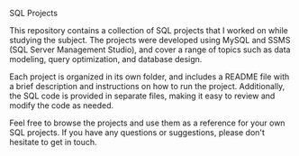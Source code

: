 SQL Projects

This repository contains a collection of SQL projects that I worked on while studying the subject. The projects were developed using MySQL and SSMS (SQL Server Management Studio), and cover a range of topics such as data modeling, query optimization, and database design.

Each project is organized in its own folder, and includes a README file with a brief description and instructions on how to run the project. Additionally, the SQL code is provided in separate files, making it easy to review and modify the code as needed.

Feel free to browse the projects and use them as a reference for your own SQL projects. If you have any questions or suggestions, please don't hesitate to get in touch.
